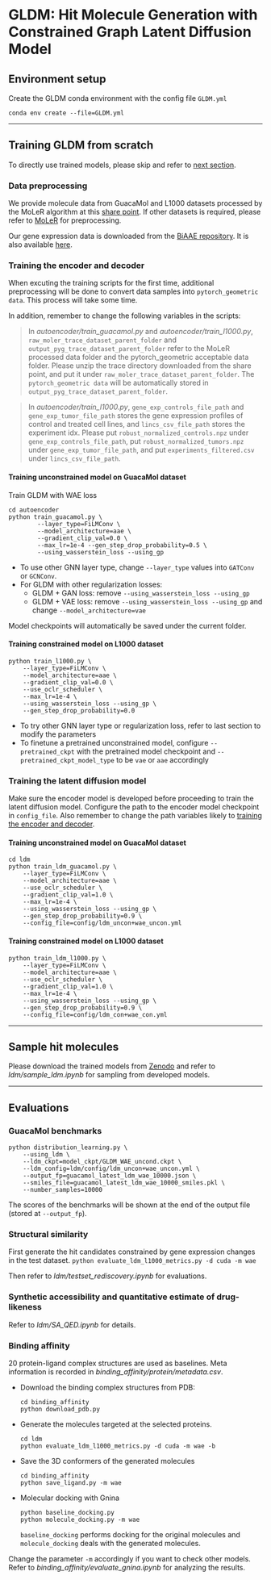 # GLDM: Hit Molecule Generation with Constrained Graph Latent Diffusion Model

## Environment setup

Create the GLDM conda environment with the config file `GLDM.yml`
```
conda env create --file=GLDM.yml
```

---

## Training GLDM from scratch

To directly use trained models, please skip and refer to [next section](#sample-hit-molecules).

### Data preprocessing

We provide molecule data from GuacaMol and L1000 datasets processed by the MoLeR algorithm at this [share point](https://entuedu-my.sharepoint.com/:f:/g/personal/conghao001_e_ntu_edu_sg/EoOGZKHS5J9AnEpjnPtFbRYBgGu2Jg5K_uscjKjdBXpiFQ?e=6XewlF). If other datasets is required, please refer to [MoLeR](https://github.com/microsoft/molecule-generation) for preprocessing. 

Our gene expression data is downloaded from the [BiAAE repository](https://github.com/insilicomedicine/BiAAE). It is also available [here](https://drive.google.com/drive/folders/1cbcZZgjlV3W6D_ROVLOGX_Q6Ef-JXU3y?usp=sharing).

### Training the encoder and decoder

When excuting the training scripts for the first time, additional preprocessing will be done to convert data samples into `pytorch_geometric data`. This process will take some time. 

In addition, remember to change the following variables in the scripts:

> In *autoencoder/train_guacamol.py* and *autoencoder/train_l1000.py*, `raw_moler_trace_dataset_parent_folder` and `output_pyg_trace_dataset_parent_folder` refer to the MoLeR processed data folder and the pytorch_geometric acceptable data folder. Please unzip the trace directory downloaded from the share point, and put it under `raw_moler_trace_dataset_parent_folder`. The `pytorch_geometric data` will be automatically stored in `output_pyg_trace_dataset_parent_folder`. 

> In *autoencoder/train_l1000.py*, `gene_exp_controls_file_path` and `gene_exp_tumor_file_path` stores the gene expression profiles of control and treated cell lines, and `lincs_csv_file_path` stores the experiment idx. Please put `robust_normalized_controls.npz` under `gene_exp_controls_file_path`, put `robust_normalized_tumors.npz` under `gene_exp_tumor_file_path`, and put `experiments_filtered.csv` under `lincs_csv_file_path`.

#### Training unconstrained model on GuacaMol dataset

Train GLDM with WAE loss
```
cd autoencoder
python train_guacamol.py \
        --layer_type=FiLMConv \
        --model_architecture=aae \
        --gradient_clip_val=0.0 \
        --max_lr=1e-4 --gen_step_drop_probability=0.5 \
        --using_wasserstein_loss --using_gp
```

- To use other GNN layer type, change `--layer_type` values into `GATConv` or `GCNConv`. 
- For GLDM with other regularization losses:
    - GLDM + GAN loss: remove `--using_wasserstein_loss --using_gp`
    - GLDM + VAE loss: remove `--using_wasserstein_loss --using_gp` and change `--model_architecture=vae`

Model checkpoints will automatically be saved under the current folder. 

#### Training constrained model on L1000 dataset

```
python train_l1000.py \
    --layer_type=FiLMConv \
    --model_architecture=aae \
    --gradient_clip_val=0.0 \
    --use_oclr_scheduler \
    --max_lr=1e-4 \
    --using_wasserstein_loss --using_gp \
    --gen_step_drop_probability=0.0
```
- To try other GNN layer type or regularization loss, refer to last section to modify the parameters
- To finetune a pretrained unconstrained model, configure `--pretrained_ckpt` with the pretrained model checkpoint and `--pretrained_ckpt_model_type` to be `vae` or `aae` accordingly

### Training the latent diffusion model

Make sure the encoder model is developed before proceeding to train the latent diffusion model. Configure the path to the encoder model checkpoint in `config_file`. Also remember to change the path variables likely to [training the encoder and decoder](#training-the-encoder-and-decoder).

#### Training unconstrained model on GuacaMol dataset

```
cd ldm
python train_ldm_guacamol.py \
    --layer_type=FiLMConv \
    --model_architecture=aae \
    --use_oclr_scheduler \
    --gradient_clip_val=1.0 \
    --max_lr=1e-4 \
    --using_wasserstein_loss --using_gp \
    --gen_step_drop_probability=0.9 \
    --config_file=config/ldm_uncon+wae_uncon.yml
```

#### Training constrained model on L1000 dataset

```
python train_ldm_l1000.py \
    --layer_type=FiLMConv \
    --model_architecture=aae \
    --use_oclr_scheduler \
    --gradient_clip_val=1.0 \
    --max_lr=1e-4 \
    --using_wasserstein_loss --using_gp \
    --gen_step_drop_probability=0.9 \
    --config_file=config/ldm_con+wae_con.yml
```

---

## Sample hit molecules

Please download the trained models from [Zenodo](https://zenodo.org/records/10456911?token=eyJhbGciOiJIUzUxMiJ9.eyJpZCI6IjZjZmJlOWY5LTQ1MTUtNGJmZi1iZDAyLWE3NTA0OTc2M2FkMiIsImRhdGEiOnt9LCJyYW5kb20iOiIyZmI1NDhkNGY0ODIwNDFkN2E0MzIwMDFhZWFlZWE0MyJ9.Ep28OUkeVm5ksE5n0NgVSucdOpRiBnyKRuKXr4Is2-_3vS2vDI-DfbH-tczvF6EPlPmJ6Tx8qvgdAMKKkaiLJw) and refer to *ldm/sample_ldm.ipynb* for sampling from developed models.

---

## Evaluations

### GuacaMol benchmarks

```
python distribution_learning.py \
    --using_ldm \
    --ldm_ckpt=model_ckpt/GLDM_WAE_uncond.ckpt \
    --ldm_config=ldm/config/ldm_uncon+wae_uncon.yml \
    --output_fp=guacamol_latest_ldm_wae_10000.json \
    --smiles_file=guacamol_latest_ldm_wae_10000_smiles.pkl \
    --number_samples=10000
```
The scores of the benchmarks will be shown at the end of the output file (stored at `--output_fp`).

### Structural similarity 

First generate the hit candidates constrained by gene expression changes in the test dataset. 
```python evaluate_ldm_l1000_metrics.py -d cuda -m wae```

Then refer to *ldm/testset_rediscovery.ipynb* for evaluations. 

### Synthetic accessibility and quantitative estimate of drug-likeness

Refer to *ldm/SA_QED.ipynb* for details.

### Binding affinity 

20 protein-ligand complex structures are used as baselines. Meta information is recorded in *binding_affinity/protein/metadata.csv*. 

- Download the binding complex structures from PDB:
    ```
    cd binding_affinity
    python download_pdb.py
    ```

- Generate the molecules targeted at the selected proteins. 
    ```
    cd ldm
    python evaluate_ldm_l1000_metrics.py -d cuda -m wae -b
    ```
- Save the 3D conformers of the generated molecules 
    ```
    cd binding_affinity
    python save_ligand.py -m wae
    ```

- Molecular docking with Gnina
    ```
    python baseline_docking.py
    python molecule_docking.py -m wae
    ```
    `baseline_docking` performs docking for the original molecules and `molecule_docking` deals with the generated molecules.

Change the parameter `-m` accordingly if you want to check other models. 
Refer to *binding_affinity/evaluate_gnina.ipynb* for analyzing the results. 